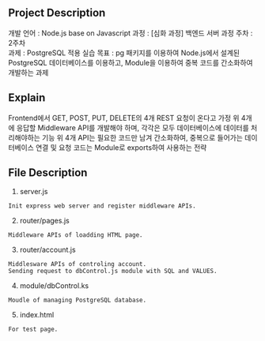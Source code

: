 ## Project Description

개발 언어 : Node.js base on Javascript
과정 : [심화 과정] 백엔드 서버 과정
주차 : 2주차  
과제 : PostgreSQL 적용 실습
목표 : pg 패키지를 이용하여 Node.js에서 설계된 PostgreSQL 데이터베이스를 이용하고, Module을 이용하여 중복 코드를 간소화하여 개발하는 과제

## Explain

Frontend에서 GET, POST, PUT, DELETE의 4개 REST 요청이 온다고 가정
위 4개에 응답할 Middleware API를 개발해야 하며, 각각은 모두 데이터베이스에 데이터를 처리해야하는 기능
위 4개 API는 필요한 코드만 남겨 간소화하여, 중복으로 들어가는 데이터베이스 연결 및 요청 코드는 Module로 exports하여 사용하는 전략

## File Description

1. server.js
```
Init express web server and register middleware APIs.
```

2. router/pages.js
```
Middleware APIs of loadding HTML page.
```

3. router/account.js
```
Middlesware APIs of controling account.
Sending request to dbControl.js module with SQL and VALUES.
```

4. module/dbControl.ks
```
Moudle of managing PostgreSQL database.
```

5. index.html
```
For test page.
```
